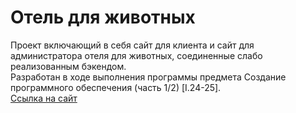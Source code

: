# Отель для животных
Проект включающий в себя сайт для клиента и сайт для администратора отеля для животных, соединенные слабо реализованным бэкендом.  
Разработан в ходе выполнения программы предмета Создание программного обеспечения (часть 1/2) [I.24-25].  
[Ссылка на сайт](https://muxoxum.github.io/HotelForAnimals/)
